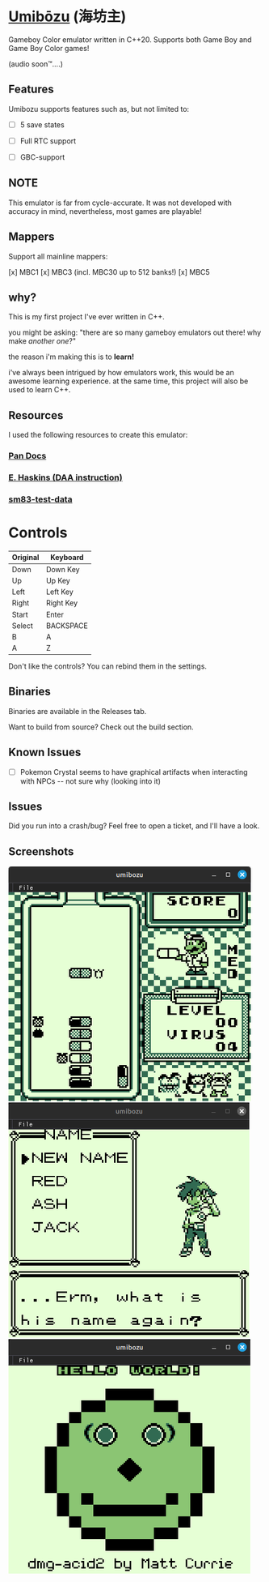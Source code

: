 # [Umibōzu](https://en.wikipedia.org/wiki/Umib%C5%8Dzu) (海坊主)

Gameboy Color emulator written in C++20.
Supports both Game Boy and Game Boy Color games!

(audio soon™....)

## Features

Umibozu supports features such as, but not limited to:

- [ ] 5 save states
- [ ] Full RTC support
- [ ] GBC-support


## NOTE

This emulator is far from cycle-accurate. It was not developed with accuracy in mind, nevertheless, most games are playable!

## Mappers

Support all mainline mappers:

[x] MBC1
[x] MBC3 (incl. MBC30 up to 512 banks!)
[x] MBC5

## why?

This is my first project I've ever written in C++.

you might be asking: "there are so many gameboy emulators out there! why make *another one*?"

the reason i'm making this is to **learn!**

i've always been intrigued by how emulators work, this would be an awesome learning experience. at the same time, this project will also be used to learn C++.

## Resources


I used the following resources to create this emulator:

### [Pan Docs](https://gbdev.io/pandocs/)
### [E. Haskins (DAA instruction)](https://ehaskins.com/2018-01-30%20Z80%20DAA/)
### [sm83-test-data](https://github.com/adtennant/sm83-test-data)


# Controls
| Original | Keyboard |
|----------|---------------------|
| Down     |  Down Key           |
| Up       | Up Key              |
| Left     | Left Key            |
| Right    | Right Key           |
| Start    | Enter               |
| Select   | BACKSPACE           |
| B        | A                   |
| A        | Z                   |


Don't like the controls? You can rebind them in the settings.

## Binaries

Binaries are available in the Releases tab.

Want to build from source? Check out the build section.

## Known Issues

- [ ] Pokemon Crystal seems to have graphical artifacts when interacting with NPCs -- not sure why (looking into it)

## Issues
Did you run into a crash/bug? Feel free to open a ticket, and I'll have a look.

## Screenshots
![](assets/Screenshot%20from%202023-12-31%2002-55-40.png)
![](assets/Screenshot%20from%202023-12-31%2003-29-17.png)
![](assets/Screenshot%20from%202023-12-31%2003-27-07.png)